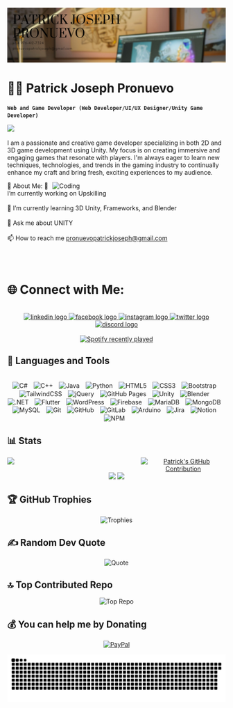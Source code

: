 ![Header](https://github.com/3xjoseph/3xjoseph/blob/08e87fe84ac53349e2017ed850424a1796adc073/Patrick%20joseph%20pronuevo.png)
# 👨‍💻 Patrick Joseph Pronuevo

**`Web and Game Developer (Web Developer/UI/UX Designer/Unity Game Developer)`**

<div align="left">
  <img src="https://visitor-badge.laobi.icu/badge?page_id=3xjoseph.3xjoseph&left_color=burlywood&right_color=tokyonight&left_text=%F0%9F%91%80%20Visitors"  />
</div>

I am a passionate and creative game developer specializing in both 2D and 3D game development using Unity. My focus is on creating immersive and engaging games that resonate with players. I'm always eager to learn new techniques, technologies, and trends in the gaming industry to continually enhance my craft and bring fresh, exciting experiences to my audience.

<img align="right" alt="Coding" width="400" src="https://media.tenor.com/fmNdyGN4z5kAAAAi/hacking-lucy.gif">

💫 About Me:
🔭 I’m currently working on Upskilling<br><br>
🌱 I’m currently learning 3D Unity, Frameworks, and Blender<br><br>
💬 Ask me about UNITY<br><br>
📫 How to reach me pronuevopatrickjoseph@gmail.com<br><br>

<br>

# 🌐 Connect with Me:

<br>

<div align="center">
  <a href="https://www.linkedin.com/in/patrick-joseph-pronuevo-653a30278/" target="_blank">
    <img src="https://raw.githubusercontent.com/maurodesouza/profile-readme-generator/master/src/assets/icons/social/linkedin/default.svg" width="52" height="40" alt="linkedin logo"  />
  </a>
  <a href="https://www.facebook.com/3xj0seph/" target="_blank">
    <img src="https://raw.githubusercontent.com/maurodesouza/profile-readme-generator/master/src/assets/icons/social/facebook/default.svg" width="52" height="40" alt="facebook logo"  />
  </a>
  <a href="https://www.instagram.com/3x.joseph/" target="_blank">
    <img src="https://raw.githubusercontent.com/maurodesouza/profile-readme-generator/master/src/assets/icons/social/instagram/default.svg" width="52" height="40" alt="instagram logo"  />
  </a>
  <a href="https://x.com/3xJ0seph" target="_blank">
    <img src="https://raw.githubusercontent.com/maurodesouza/profile-readme-generator/master/src/assets/icons/social/twitter/default.svg" width="52" height="40" alt="twitter logo"  />
  </a>
  <a href="discord.com/3x.joseph" target="_blank">
    <img src="https://raw.githubusercontent.com/maurodesouza/profile-readme-generator/master/src/assets/icons/social/discord/default.svg" width="52" height="40" alt="discord logo"  />
  </a>
</div>

<br>

<div align="center">
  <a href="https://open.spotify.com/user/3xjoseph">
    <img src="https://spotify-recently-played-readme.vercel.app/api?user=3xjoseph&count=5&unique=false" alt="Spotify recently played"  />
  </a>
</div>

## 🧰 Languages and Tools

<br>

<div align="center">
  <img align="center" alt="C#" width="52" style="padding-right:10px;" src="https://cdn.jsdelivr.net/gh/devicons/devicon/icons/csharp/csharp-original.svg"/>
<img align="center" alt="C++" width="52" style="padding-right:10px;" src="https://cdn.jsdelivr.net/gh/devicons/devicon/icons/cplusplus/cplusplus-original.svg"/>
<img align="center" alt="Java" width="52" style="padding-right:10px;" src="https://cdn.jsdelivr.net/gh/devicons/devicon/icons/java/java-original.svg"/>
<img align="center" alt="Python" width="52" style="padding-right:10px;" src="https://cdn.jsdelivr.net/gh/devicons/devicon/icons/python/python-original.svg"/>

<img align="center" alt="HTML5" width="52" style="padding-right:10px;" src="https://cdn.jsdelivr.net/gh/devicons/devicon/icons/html5/html5-original.svg"/>
<img align="center" alt="CSS3" width="52" style="padding-right:10px;" src="https://cdn.jsdelivr.net/gh/devicons/devicon/icons/css3/css3-original.svg"/>
<img align="center" alt="Bootstrap" width="52" style="padding-right:10px;" src="https://cdn.jsdelivr.net/gh/devicons/devicon/icons/bootstrap/bootstrap-original.svg"/>
<img align="center" alt="TailwindCSS" width="52" style="padding-right:10px;" src="https://cdn.jsdelivr.net/gh/devicons/devicon/icons/tailwindcss/tailwindcss-original.svg"/>
<img align="center" alt="jQuery" width="52" style="padding-right:10px;" src="https://cdn.jsdelivr.net/gh/devicons/devicon/icons/jquery/jquery-original.svg"/>
<img align="center" alt="GitHub Pages" width="52" style="padding-right:10px;" src="https://cdn.jsdelivr.net/gh/devicons/devicon/icons/github/github-original.svg"/>

<img align="center" alt="Unity" width="52" style="padding-right:10px;" src="https://cdn.jsdelivr.net/gh/devicons/devicon/icons/unity/unity-original.svg"/>
<img align="center" alt="Blender" width="52" style="padding-right:10px;" src="https://cdn.jsdelivr.net/gh/devicons/devicon/icons/blender/blender-original.svg"/>

<img align="center" alt=".NET" width="52" style="padding-right:10px;" src="https://cdn.jsdelivr.net/gh/devicons/devicon/icons/dot-net/dot-net-original.svg"/>
<img align="center" alt="Flutter" width="52" style="padding-right:10px;" src="https://cdn.jsdelivr.net/gh/devicons/devicon/icons/flutter/flutter-original.svg"/>
<img align="center" alt="WordPress" width="52" style="padding-right:10px;" src="https://cdn.jsdelivr.net/gh/devicons/devicon/icons/wordpress/wordpress-original.svg"/>

<img align="center" alt="Firebase" width="52" style="padding-right:10px;" src="https://cdn.jsdelivr.net/gh/devicons/devicon/icons/firebase/firebase-original.svg"/>
<img align="center" alt="MariaDB" width="52" style="padding-right:10px;" src="https://cdn.jsdelivr.net/gh/devicons/devicon/icons/mariadb/mariadb-original.svg"/>
<img align="center" alt="MongoDB" width="52" style="padding-right:10px;" src="https://cdn.jsdelivr.net/gh/devicons/devicon/icons/mongodb/mongodb-original.svg"/>
<img align="center" alt="MySQL" width="52" style="padding-right:10px;" src="https://cdn.jsdelivr.net/gh/devicons/devicon/icons/mysql/mysql-original.svg"/>

<img align="center" alt="Git" width="52" style="padding-right:10px;" src="https://cdn.jsdelivr.net/gh/devicons/devicon/icons/git/git-original.svg"/>
<img align="center" alt="GitHub" width="52" style="padding-right:10px;" src="https://cdn.jsdelivr.net/gh/devicons/devicon/icons/github/github-original.svg"/>
<img align="center" alt="GitLab" width="52" style="padding-right:10px;" src="https://cdn.jsdelivr.net/gh/devicons/devicon/icons/gitlab/gitlab-original.svg"/>

<img align="center" alt="Arduino" width="52" style="padding-right:10px;" src="https://cdn.jsdelivr.net/gh/devicons/devicon/icons/arduino/arduino-original.svg"/>
<img align="center" alt="Jira" width="52" style="padding-right:10px;" src="https://cdn.jsdelivr.net/gh/devicons/devicon/icons/jira/jira-original.svg"/>
<img align="center" alt="Notion" width="52" style="padding-right:10px;" src="https://cdn.jsdelivr.net/gh/devicons/devicon/icons/notion/notion-original.svg"/>
<img align="center" alt="NPM" width="52" style="padding-right:10px;" src="https://upload.wikimedia.org/wikipedia/commons/d/db/Npm-logo.svg"/>
</div>

## 📊 Stats

<div align="center">
  <div style="display: flex; justify-content: space-around; width: 100%">
    <img src="https://github-readme-streak-stats.herokuapp.com/?user=3xjoseph&theme=panda&hide_border=false" width="65%">
    <a href="https://github.com/3xjoseph">
      <img src="https://github-profile-summary-cards.vercel.app/api/cards/profile-details?username=3xjoseph&theme=panda&hide_border=false&include_all_commits=true&count_private=false" alt="Patrick's GitHub Contribution" width="65%">
    </a>
  </div>
   <img src="https://github-readme-stats.vercel.app/api?username=3xjoseph&theme=panda&hide_border=false&include_all_commits=true&count_private=false" width="37%">
  <img src="https://github-readme-stats.vercel.app/api/top-langs/?username=3xjoseph&theme=panda&hide_border=false&include_all_commits=true&count_private=false&layout=compact" width="28%">
</div>
 
## 🏆 GitHub Trophies
<p align="center">
 <img src="https://github-profile-trophy.vercel.app/?username=3xjoseph&theme=tokyonight&no-frame=false&no-bg=false&margin-w=4&row=1&column=3" alt="Trophies"/>
</p>

## ✍️ Random Dev Quote
<p align="center">
 <img src="https://quotes-github-readme.vercel.app/api?type=vetical&theme=tokyonight" alt="Quote"/>
</p>

## 🔝 Top Contributed Repo
<p align="center">
 <img src="https://github-contributor-stats.vercel.app/api?username=3xjoseph&limit=5&theme=tokyonight&combine_all_yearly_contributions=true" alt="Top Repo"/>
</p>

## 💰 You can help me by Donating
<div align="center">
  
  [![PayPal](https://img.shields.io/badge/PayPal-00457C?style=for-the-badge&logo=paypal&logoColor=white)](https://paypal.me/3xjosephpro)

  <picture>
    <source media="(prefers-color-scheme: dark)" srcset="https://raw.githubusercontent.com/3xjoseph/3xjoseph/output/github-snake-dark.svg" />
    <source media="(prefers-color-scheme: light)" srcset="https://raw.githubusercontent.com/3xjoseph/3xjoseph/output/github-snake.svg" />
    <img alt="github-snake" src="https://raw.githubusercontent.com/3xjoseph/3xjoseph/output/github-snake.svg" />
  </picture>
  
</div>





